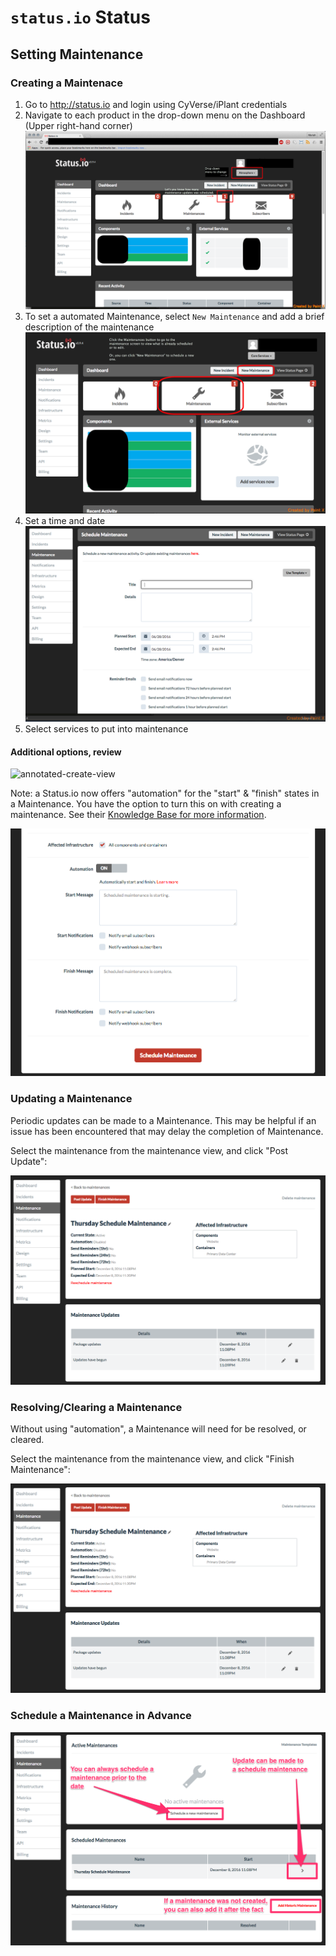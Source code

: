 # `status.io` Status
## Setting Maintenance

### Creating a Maintenace

1. Go to <http://status.io> and login using CyVerse/iPlant credentials
2. Navigate to each product in the drop-down menu on the Dashboard (Upper right-hand corner)
![aeaef](images/change_dropdown.png)
3. To set a automated Maintenance, select `New Maintenance` and add a brief description of the maintenance
![aeaef](images/coreservice_page.png)
4. Set a time and date
![aeaef](images/newmaintenance_page.png)
5. Select services to put into maintenance

#### Additional options, review

![annotated-create-view](images/maint-create-page-annonated.png)

Note: a Status.io now offers "automation" for the "start" & "finish" states in a Maintenance. You have the option to turn this on with creating a maintenance. See their [Knowledge Base for more information](http://kb.status.io/planned-maintenance/maintenance-lifecycle/).

![automation-options-view](images/maint-create-auto-on-opts.png)

### Updating a Maintenance

Periodic updates can be made to a Maintenance. This may be helpful if an issue has been encountered that may delay the completion of Maintenance.

Select the maintenance from the maintenance view, and click "Post Update":

![update-maintenance](images/maint-update-finish-page.png)


### Resolving/Clearing a Maintenance

Without using "automation", a Maintenance will need for be resolved, or cleared.

Select the maintenance from the maintenance view, and click "Finish Maintenance":

![update-maintenance](images/maint-update-finish-page.png)


### Schedule a Maintenance in Advance

![schedule-maintenance](images/maint-view-page.png)
